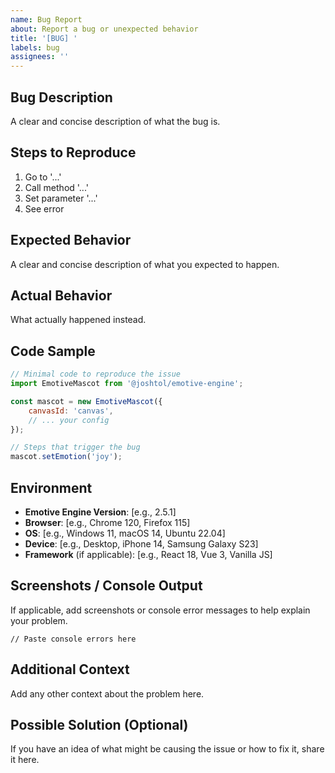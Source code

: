```yaml
---
name: Bug Report
about: Report a bug or unexpected behavior
title: '[BUG] '
labels: bug
assignees: ''
---
```


## Bug Description

A clear and concise description of what the bug is.

## Steps to Reproduce

1. Go to '...'
2. Call method '...'
3. Set parameter '...'
4. See error

## Expected Behavior

A clear and concise description of what you expected to happen.

## Actual Behavior

What actually happened instead.

## Code Sample

```javascript
// Minimal code to reproduce the issue
import EmotiveMascot from '@joshtol/emotive-engine';

const mascot = new EmotiveMascot({
    canvasId: 'canvas',
    // ... your config
});

// Steps that trigger the bug
mascot.setEmotion('joy');
```

## Environment

- **Emotive Engine Version**: [e.g., 2.5.1]
- **Browser**: [e.g., Chrome 120, Firefox 115]
- **OS**: [e.g., Windows 11, macOS 14, Ubuntu 22.04]
- **Device**: [e.g., Desktop, iPhone 14, Samsung Galaxy S23]
- **Framework** (if applicable): [e.g., React 18, Vue 3, Vanilla JS]

## Screenshots / Console Output

If applicable, add screenshots or console error messages to help explain your
problem.

```
// Paste console errors here
```

## Additional Context

Add any other context about the problem here.

## Possible Solution (Optional)

If you have an idea of what might be causing the issue or how to fix it, share
it here.
